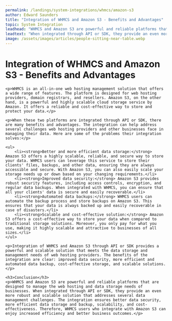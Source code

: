 ```yaml
---
permalink: /landings/system-integrations/whmcs/amazon-s3
author: Edward Saunders
title: "Integration of WHMCS and Amazon S3 - Benefits and Advantages"
topic: System Integration
leadhead: "WHMCS and Amazon S3 are powerful and reliable platforms that are designed to manage the web hosting and data storage needs of businesses"
leadtext: "When integrated through API or SDK, they provide an even more robust and scalable solution that addresses several data management challenges. The integration ensures better data security, more efficient data storage and backup, scalability, and cost-effectiveness. Therefore, WHMCS users who integrate with Amazon S3 can enjoy increased efficiency and better business outcomes."
image: /assets/images/articles/people-sitting-near-table.webp
---
```

<div class="arttext">	<h1>Integration of WHMCS and Amazon S3 - Benefits and Advantages</h1>

	<p>WHMCS is an all-in-one web hosting management solution that offers a wide range of features. The platform is designed for web hosting providers, domain registrars, and resellers. Amazon S3, on the other hand, is a powerful and highly scalable cloud storage service by Amazon. It offers a reliable and cost-effective way to store and protect your data.</p>

	<p>When these two platforms are integrated through API or SDK, there are many benefits and advantages. The integration can help address several challenges web hosting providers and other businesses face in managing their data. Here are some of the problems their integration solves:</p>

	<ul>
		<li><strong>Better and more efficient data storage:</strong> Amazon S3 offers a highly scalable, reliable, and secure way to store your data. WHMCS users can leverage this service to store their clients' files, backups, and other data, ensuring they are always accessible and secure. With Amazon S3, you can also easily scale your storage needs up or down based on your changing requirements.</li>
		<li><strong>Improved data security:</strong> Amazon S3 provides robust security features, including access controls, encryption, and regular data backups. When integrated with WHMCS, you can ensure that all your clients' data is secure and easily recoverable.</li>
		<li><strong>Automated data backups:</strong> WHMCS users can automate the backup process and store backups on Amazon S3. This ensures that your data is always backed up and easily recoverable in case of disasters.</li>
		<li><strong>Scalable and cost-effective solution:</strong> Amazon S3 offers a cost-effective way to store your data when compared to traditional storage solutions. Moreover, you only pay for what you use, making it highly scalable and attractive to businesses of all sizes.</li>
	</ul>

	<p>Integration of WHMCS and Amazon S3 through API or SDK provides a powerful and scalable solution that meets the data storage and management needs of web hosting providers. The benefits of the integration are clear: improved data security, more efficient and automated data backup, cost-effective storage, and scalable solutions.</p>

	<h3>Conclusion</h3>
	<p>WHMCS and Amazon S3 are powerful and reliable platforms that are designed to manage the web hosting and data storage needs of businesses. When integrated through API or SDK, they provide an even more robust and scalable solution that addresses several data management challenges. The integration ensures better data security, more efficient data storage and backup, scalability, and cost-effectiveness. Therefore, WHMCS users who integrate with Amazon S3 can enjoy increased efficiency and better business outcomes.</p>
</div>